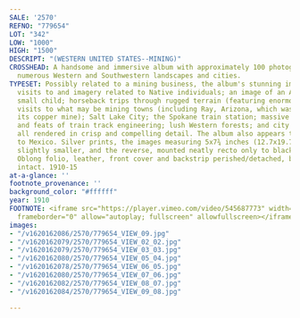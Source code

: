 ```yaml
---
SALE: '2570'
REFNO: "779654"
LOT: "342"
LOW: "1000"
HIGH: "1500"
DESCRIPT: "(WESTERN UNITED STATES--MINING)"
CROSSHEAD: A handsome and immersive album with approximately 100 photographs showing
  numerous Western and Southwestern landscapes and cities.
TYPESET: Possibly related to a mining business, the album's stunning imagery includes
  visits to and imagery related to Native individuals; an image of an Asian man and
  small child; horseback trips through rugged terrain (featuring enormous cacti);
  visits to what may be mining towns (including Ray, Arizona, which was known for
  its copper mine); Salt Lake City; the Spokane train station; massive train bridges
  and feats of train track engineering; lush Western forests; and city street scenes,
  all rendered in crisp and compelling detail. The album also appears to show travels
  to Mexico. Silver prints, the images measuring 5x7¾ inches (12.7x19.7 cm.), and
  slightly smaller, and the reverse, mounted neatly recto only to black paper pages.
  Oblong folio, leather, front cover and backstrip perished/detached, but the binding
  intact. 1910-15
at-a-glance: ''
footnote_provenance: ''
background_color: "#ffffff"
year: 1910
FOOTNOTE: <iframe src="https://player.vimeo.com/video/545687773" width="640" height="564"
  frameborder="0" allow="autoplay; fullscreen" allowfullscreen></iframe>
images:
- "/v1620162086/2570/779654_VIEW_09.jpg"
- "/v1620162079/2570/779654_VIEW_02_02.jpg"
- "/v1620162079/2570/779654_VIEW_03_03.jpg"
- "/v1620162080/2570/779654_VIEW_05_04.jpg"
- "/v1620162078/2570/779654_VIEW_06_05.jpg"
- "/v1620162080/2570/779654_VIEW_07_06.jpg"
- "/v1620162082/2570/779654_VIEW_08_07.jpg"
- "/v1620162084/2570/779654_VIEW_09_08.jpg"

---
```

